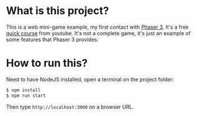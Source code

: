 # What is this project?

This is a web mini-game example, my first contact with [Phaser 3](https://phaser.io/phaser3). It's a free [quick course](https://www.youtube.com/watch?v=frRWKxB9Hm0) from youtube. It's not a complete game, it's just an example of some features that Phaser 3 provides.

# How to run this?

Need to have NodeJS installed, open a terminal on the project folder:

```bash
$ npm install
$ npm run start
```

Then type `http://localhost:3000` on a browser URL.
